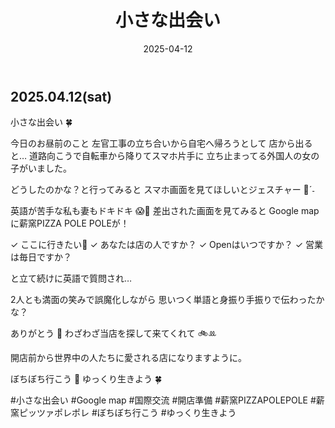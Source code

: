 ﻿---
title: '小さな出会い'
date: '2025-04-12'
image: '/images/小さな出会い.png'
description: '小さな出会い 🍀...詳細を表示'
lang: 'ja'
tags: ['家族・人生', '開業準備']
---

## 2025.04.12(sat)

小さな出会い 🍀

今日のお昼前のこと
左官工事の立ち合いから自宅へ帰ろうとして
店から出ると…
道路向こうで自転車から降りてスマホ片手に
立ち止まってる外国人の女の子がいました。

どうしたのかな？と行ってみると
スマホ画面を見てほしいとジェスチャー 👀ˊ˗

英語が苦手な私も妻もドキドキ 😱💭
差出された画面を見てみると
Google mapに薪窯PIZZA POLE POLEが！

✓ ここに行きたい📍
✓ あなたは店の人ですか？
✓ Openはいつですか？
︎︎︎︎︎︎✓ 営業は毎日ですか？

と立て続けに英語で質問され…

2人とも満面の笑みで誤魔化しながら
思いつく単語と身振り手振りで伝わったかな？

ありがとう 🌿
わざわざ当店を探して来てくれて 🚲ꔛ

開店前から世界中の人たちに愛される店になりますように。

ぼちぼち行こう 👣
ゆっくり生きよう 🍀

#小さな出会い #Google map #国際交流 #開店準備 #薪窯PIZZAPOLEPOLE #薪窯ピッツァポレポレ #ぼちぼち行こう #ゆっくり生きよう
